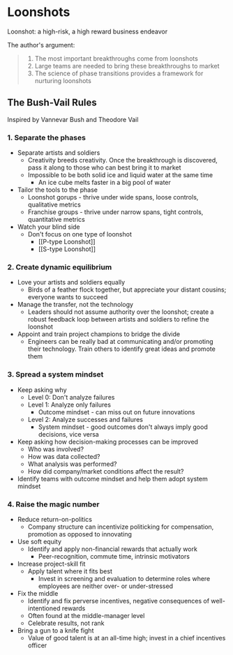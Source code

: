 # Loonshots

Loonshot: a high-risk, a high reward business endeavor

The author's argument:

> 1. The most important breakthroughs come from loonshots
> 2. Large teams are needed to bring these breakthroughs to market
> 3. The science of phase transitions provides a framework for nurturing loonshots

## The Bush-Vail Rules

Inspired by Vannevar Bush and Theodore Vail

### 1. Separate the phases

- Separate artists and soldiers
	- Creativity breeds creativity. Once the breakthrough is discovered, pass it along to those who can best bring it to market
	- Impossible to be both solid ice and liquid water at the same time
		- An ice cube melts faster in a big pool of water
- Tailor the tools to the phase
	- Loonshot gorups - thrive under wide spans, loose controls, qualitative metrics
	- Franchise groups - thrive under narrow spans, tight controls, quantitative metrics 
- Watch your blind side
	- Don't focus on one type of loonshot
		- [[P-type Loonshot]]
		- [[S-type Loonshot]]

### 2. Create dynamic equilibrium

- Love your artists and soldiers equally
	- Birds of a feather flock together, but appreciate your distant cousins; everyone wants to succeed
- Manage the transfer, not the technology
	- Leaders should not assume authority over the loonshot; create a robust feedback loop between artists and soldiers to refine the loonshot
- Appoint and train project champions to bridge the divide
	- Engineers can be really bad at communicating and/or promoting their technology. Train others to identify great ideas and promote them

### 3. Spread a system mindset

- Keep asking why
	- Level 0: Don't analyze failures
	- Level 1: Analyze only failures
		- Outcome mindset - can miss out on future innovations
	- Level 2: Analyze successes and failures
		- System mindset - good outcomes don't always imply good decisions, vice versa
- Keep asking how decision-making processes can be improved
	- Who was involved?
	- How was data collected?
	- What analysis was performed?
	- How did company/market conditions affect the result?
- Identify teams with outcome mindset and help them adopt system mindset

### 4. Raise the magic number

- Reduce return-on-politics
	- Company structure can incentivize politicking for compensation, promotion as opposed to innovating
- Use soft equity
	- Identify and apply non-financial rewards that actually work
		- Peer-recognition, commute time, intrinsic motivators
- Increase project-skill fit
	- Apply talent where it fits best
		- Invest in screening and evaluation to determine roles where employees are neither over- or under-stressed
- Fix the middle
	- Identify and fix perverse incentives, negative consequences of well-intentioned rewards
	- Often found at the middle-manager level
	- Celebrate results, not rank
- Bring a gun to a knife fight
	- Value of good talent is at an all-time high; invest in a chief incentives officer
